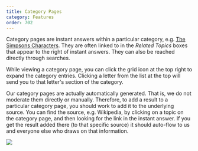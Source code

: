 ```yaml
---
title: Category Pages
category: Features
order: 702
---
```

<html><body><p>Category pages are instant answers within a particular category, e.g. <a href="http://duckduckgo.com/c/The_Simpsons_Characters">The Simpsons Characters</a>. They are often linked to in the <em>Related Topics</em> boxes that appear to the right of instant answers. They can also be reached directly through searches.</p>&#xD;
&#xD;
<p>While viewing a category page, you can click the grid icon at the top right to expand the category entries. Clicking a letter from the list at the top will send you to that letter's section of the category.</p>&#xD;
&#xD;
<p>Our category pages are actually automatically generated. That is, we do not moderate them directly or manually. Therefore, to add a result to a particular category page, you should work to add it to the underlying source. You can find the source, e.g. Wikipedia, by clicking on a topic on the category page, and then looking for the link in the instant answer. If you get the result added there (to that specific source) it should auto-flow to us and everyone else who draws on that information.</p>&#xD;
&#xD;
<img src="/edition-jekyll-template/images/8217129c368c3760f5d13eb8db7ae19f.png"></body></html>
